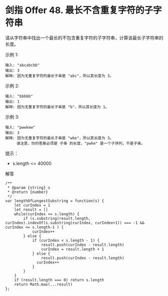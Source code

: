 ﻿# 剑指 Offer 48. 最长不含重复字符的子字符串
请从字符串中找出一个最长的不包含重复字符的子字符串，计算该最长子字符串的长度。

示例 1:

    输入: "abcabcbb"
    输出: 3 
    解释: 因为无重复字符的最长子串是 "abc"，所以其长度为 3。

示例 2:

    输入: "bbbbb"
    输出: 1
    解释: 因为无重复字符的最长子串是 "b"，所以其长度为 1。

示例 3:

    输入: "pwwkew"
    输出: 3
    解释: 因为无重复字符的最长子串是 "wke"，所以其长度为 3。
         请注意，你的答案必须是 子串 的长度，"pwke" 是一个子序列，不是子串。

提示：

 - s.length <= 40000

解答

    /**
     * @param {string} s
     * @return {number}
     */
    var lengthOfLongestSubstring = function(s) {
        let curIndex = 1
        let result = []
        while(curIndex <= s.length) {
            if (s.substring(result.length, curIndex).indexOf(s.substring(curIndex, curIndex+1)) === -1 && curIndex <= s.length-1 ) {
                curIndex++
            } else {
                if (curIndex < s.length - 1) {
                    result.push(curIndex - result.length)
                    curIndex = result.length + 1
                } else {
                    result.push(curIndex - result.length)
                  curIndex++  
                }
            }
        }
        if (result.length === 0) return s.length
        return Math.max(...result)
    };